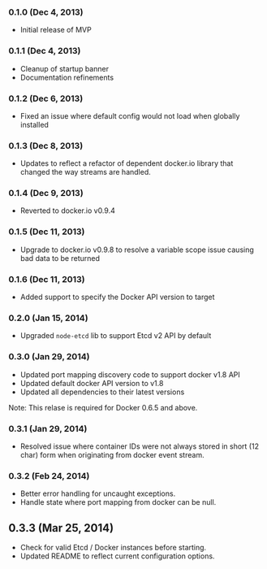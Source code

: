 ### 0.1.0 (Dec 4, 2013)

* Initial release of MVP

### 0.1.1 (Dec 4, 2013)

* Cleanup of startup banner
* Documentation refinements

### 0.1.2 (Dec 6, 2013)

* Fixed an issue where default config would not load when globally installed

### 0.1.3 (Dec 8, 2013)

* Updates to reflect a refactor of dependent docker.io library that changed the way streams are handled.

### 0.1.4 (Dec 9, 2013)

* Reverted to docker.io v0.9.4

### 0.1.5 (Dec 11, 2013)

* Upgrade to docker.io v0.9.8 to resolve a variable scope issue causing bad data to be returned

### 0.1.6 (Dec 11, 2013)

* Added support to specify the Docker API version to target

### 0.2.0 (Jan 15, 2014)

* Upgraded `node-etcd` lib to support Etcd v2 API by default

### 0.3.0 (Jan 29, 2014)

* Updated port mapping discovery code to support docker v1.8 API
* Updated default docker API version to v1.8
* Updated all dependencies to their latest versions

Note: This relase is required for Docker 0.6.5 and above.

### 0.3.1 (Jan 29, 2014)

* Resolved issue where container IDs were not always stored in short (12 char) form when originating from docker event stream.

### 0.3.2 (Feb 24, 2014)

* Better error handling for uncaught exceptions.
* Handle state where port mapping from docker can be null.

## 0.3.3 (Mar 25, 2014)

* Check for valid Etcd / Docker instances before starting.
* Updated README to reflect current configuration options.

